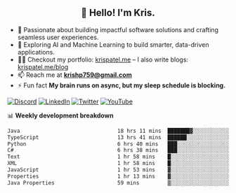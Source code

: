 <h2 align="center">👋 Hello! I'm Kris.</h2>

- 🚀 Passionate about building impactful software solutions and crafting seamless user experiences.<br>
- 🤖 Exploring AI and Machine Learning to build smarter, data-driven applications.<br>
- 👨‍💻 Checkout my portfolio: [krispatel.me](https://krispatel.me) – I also write blogs: [krispatel.me/blog](https://krispatel.me/blog)
- 📫 Reach me at **krishp759@gmail.com**<br>
- ⚡ Fun fact **My brain runs on async, but my sleep schedule is blocking.**

[![Discord](https://img.shields.io/badge/discord-36393e?style=for-the-badge&logo=discord&logoColor=#5865F2)](https://discord.gg/684004012210651146)
[![LinkedIn](https://img.shields.io/badge/linkedin-0072b1?style=for-the-badge&logo=linkedin&logoColor=#0A66C2)](linkedin.com/in/kris-patel-985158250/)
[![Twitter](https://img.shields.io/badge/Twitter-1DA1F2?style=for-the-badge&logo=twitter&logoColor=white)](https://twitter.com/Kris__Logan)
[![YouTube](https://img.shields.io/badge/YouTube-FF0000?style=for-the-badge&logo=youtube&logoColor=white)](https://youtube.com/@krisgenics4404) 

📊 **Weekly development breakdown**
<!--START_SECTION:waka-->

```txt
Java                               18 hrs 11 mins  ███████▓░░░░░░░░░░░░░░░░░   31.24 %
TypeScript                         13 hrs 41 mins  ██████░░░░░░░░░░░░░░░░░░░   23.53 %
Python                             6 hrs 40 mins   ███░░░░░░░░░░░░░░░░░░░░░░   11.48 %
C#                                 6 hrs 38 mins   ███░░░░░░░░░░░░░░░░░░░░░░   11.41 %
Text                               1 hr 58 mins    █░░░░░░░░░░░░░░░░░░░░░░░░   03.40 %
XML                                1 hr 58 mins    █░░░░░░░░░░░░░░░░░░░░░░░░   03.39 %
JavaScript                         1 hr 53 mins    ▓░░░░░░░░░░░░░░░░░░░░░░░░   03.25 %
Properties                         1 hr 13 mins    ▓░░░░░░░░░░░░░░░░░░░░░░░░   02.09 %
Java Properties                    59 mins         ▒░░░░░░░░░░░░░░░░░░░░░░░░   01.71 %
```

<!--END_SECTION:waka-->
